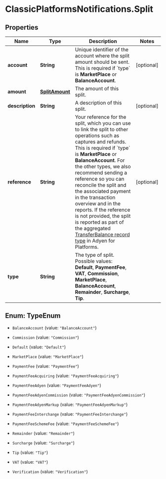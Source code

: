 # ClassicPlatformsNotifications.Split

## Properties

Name | Type | Description | Notes
------------ | ------------- | ------------- | -------------
**account** | **String** | Unique identifier of the account where the split amount should be sent. This is required if &#x60;type&#x60; is **MarketPlace** or **BalanceAccount**.   | [optional] 
**amount** | [**SplitAmount**](SplitAmount.md) | The amount of this split. | 
**description** | **String** | A description of this split. | [optional] 
**reference** | **String** | Your reference for the split, which you can use to link the split to other operations such as captures and refunds.  This is required if &#x60;type&#x60; is **MarketPlace** or **BalanceAccount**. For the other types, we also recommend sending a reference so you can reconcile the split and the associated payment in the transaction overview and in the reports. If the reference is not provided, the split is reported as part of the aggregated [TransferBalance record type](https://docs.adyen.com/reporting/marketpay-payments-accounting-report) in Adyen for Platforms. | [optional] 
**type** | **String** | The type of split. Possible values: **Default**, **PaymentFee**, **VAT**, **Commission**, **MarketPlace**, **BalanceAccount**, **Remainder**, **Surcharge**, **Tip**. | 



## Enum: TypeEnum


* `BalanceAccount` (value: `"BalanceAccount"`)

* `Commission` (value: `"Commission"`)

* `Default` (value: `"Default"`)

* `MarketPlace` (value: `"MarketPlace"`)

* `PaymentFee` (value: `"PaymentFee"`)

* `PaymentFeeAcquiring` (value: `"PaymentFeeAcquiring"`)

* `PaymentFeeAdyen` (value: `"PaymentFeeAdyen"`)

* `PaymentFeeAdyenCommission` (value: `"PaymentFeeAdyenCommission"`)

* `PaymentFeeAdyenMarkup` (value: `"PaymentFeeAdyenMarkup"`)

* `PaymentFeeInterchange` (value: `"PaymentFeeInterchange"`)

* `PaymentFeeSchemeFee` (value: `"PaymentFeeSchemeFee"`)

* `Remainder` (value: `"Remainder"`)

* `Surcharge` (value: `"Surcharge"`)

* `Tip` (value: `"Tip"`)

* `VAT` (value: `"VAT"`)

* `Verification` (value: `"Verification"`)




